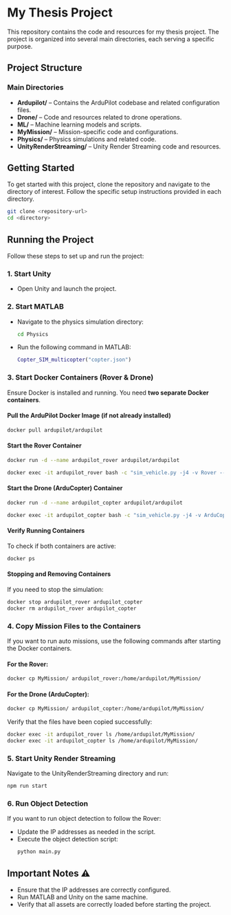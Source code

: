 # My Thesis Project

This repository contains the code and resources for my thesis project. The project is organized into several main directories, each serving a specific purpose.

## Project Structure

### Main Directories

- **Ardupilot/** – Contains the ArduPilot codebase and related configuration files.
- **Drone/** – Code and resources related to drone operations.
- **ML/** – Machine learning models and scripts.
- **MyMission/** – Mission-specific code and configurations.
- **Physics/** – Physics simulations and related code.
- **UnityRenderStreaming/** – Unity Render Streaming code and resources.

## Getting Started

To get started with this project, clone the repository and navigate to the directory of interest. Follow the specific setup instructions provided in each directory.

```sh
git clone <repository-url>
cd <directory>
```

## Running the Project

Follow these steps to set up and run the project:

### 1. Start Unity
- Open Unity and launch the project.

### 2. Start MATLAB
- Navigate to the physics simulation directory:
  ```sh
  cd Physics
  ```
- Run the following command in MATLAB:
  ```matlab
  Copter_SIM_multicopter("copter.json")
  ```

### 3. Start Docker Containers (Rover & Drone)
Ensure Docker is installed and running. You need **two separate Docker containers**.

#### Pull the ArduPilot Docker Image (if not already installed)
```sh
docker pull ardupilot/ardupilot
```

#### Start the Rover Container
```sh
docker run -d --name ardupilot_rover ardupilot/ardupilot

docker exec -it ardupilot_rover bash -c "sim_vehicle.py -j4 -v Rover --out <ip>:14551 --out <ip>:14550"
```

#### Start the Drone (ArduCopter) Container
```sh
docker run -d --name ardupilot_copter ardupilot/ardupilot

docker exec -it ardupilot_copter bash -c "sim_vehicle.py -j4 -v ArduCopter -f json:<ip> --add-param-file=MyMission/Copter/param.param --out <ip>:14549"
```

#### Verify Running Containers
To check if both containers are active:
```sh
docker ps
```

#### Stopping and Removing Containers
If you need to stop the simulation:
```sh
docker stop ardupilot_rover ardupilot_copter
docker rm ardupilot_rover ardupilot_copter
```

### 4. Copy Mission Files to the Containers
If you want to run auto missions, use the following commands after starting the Docker containers.

#### For the Rover:
```sh
docker cp MyMission/ ardupilot_rover:/home/ardupilot/MyMission/
```

#### For the Drone (ArduCopter):
```sh
docker cp MyMission/ ardupilot_copter:/home/ardupilot/MyMission/
```

Verify that the files have been copied successfully:
```sh
docker exec -it ardupilot_rover ls /home/ardupilot/MyMission/
docker exec -it ardupilot_copter ls /home/ardupilot/MyMission/
```

### 5. Start Unity Render Streaming
Navigate to the UnityRenderStreaming directory and run:
```sh
npm run start
```

### 6. Run Object Detection
If you want to run object detection to follow the Rover:
- Update the IP addresses as needed in the script.
- Execute the object detection script:
  ```sh
  python main.py
  ```

## Important Notes ⚠️
- Ensure that the IP addresses are correctly configured.
- Run MATLAB and Unity on the same machine.
- Verify that all assets are correctly loaded before starting the project.
